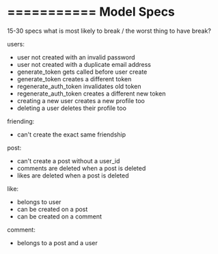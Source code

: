 ===========
Model Specs
===========

15-30 specs
what is most likely to break / the worst thing to have break?

users: 
- user not created with an invalid password
- user not created with a duplicate email address
- generate_token gets called before user create
- generate_token creates a different token
- regenerate_auth_token invalidates old token
- regenerate_auth_token creates a different new token
- creating a new user creates a new profile too
- deleting a user deletes their profile too


friending:
- can't create the exact same friendship


post:
- can't create a post without a user_id
- comments are deleted when a post is deleted
- likes are deleted when a post is deleted


like: 
- belongs to user
- can be created on a post
- can be created on a comment


comment:
- belongs to a post and a user